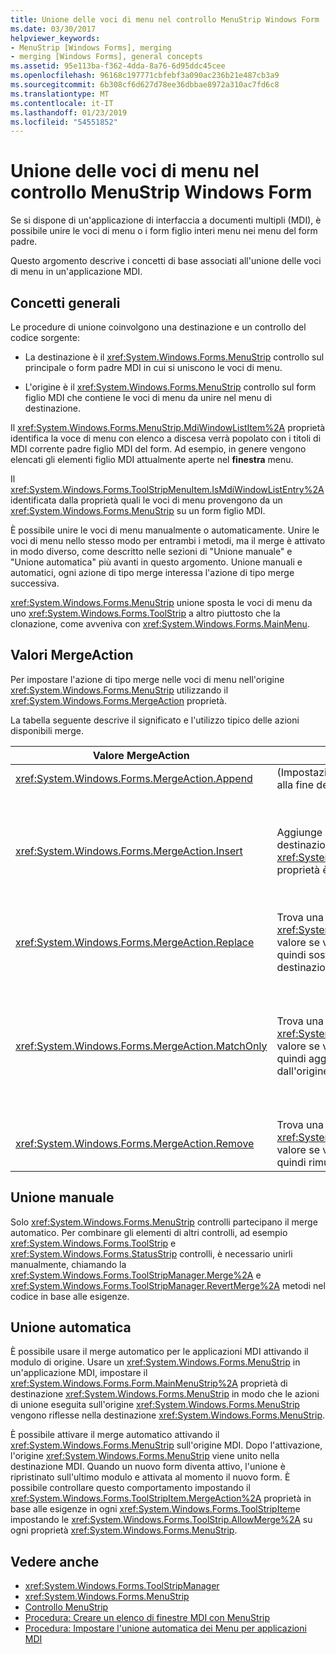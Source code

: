 ```yaml
---
title: Unione delle voci di menu nel controllo MenuStrip Windows Form
ms.date: 03/30/2017
helpviewer_keywords:
- MenuStrip [Windows Forms], merging
- merging [Windows Forms], general concepts
ms.assetid: 95e113ba-f362-4dda-8a76-6d95ddc45cee
ms.openlocfilehash: 96168c197771cbfebf3a090ac236b21e487cb3a9
ms.sourcegitcommit: 6b308cf6d627d78ee36dbbae8972a310ac7fd6c8
ms.translationtype: MT
ms.contentlocale: it-IT
ms.lasthandoff: 01/23/2019
ms.locfileid: "54551852"
---
```

# <a name="merging-menu-items-in-the-windows-forms-menustrip-control"></a>Unione delle voci di menu nel controllo MenuStrip Windows Form
Se si dispone di un'applicazione di interfaccia a documenti multipli (MDI), è possibile unire le voci di menu o i form figlio interi menu nei menu del form padre.  
  
 Questo argomento descrive i concetti di base associati all'unione delle voci di menu in un'applicazione MDI.  
  
## <a name="general-concepts"></a>Concetti generali  
 Le procedure di unione coinvolgono una destinazione e un controllo del codice sorgente:  
  
-   La destinazione è il <xref:System.Windows.Forms.MenuStrip> controllo sul principale o form padre MDI in cui si uniscono le voci di menu.  
  
-   L'origine è il <xref:System.Windows.Forms.MenuStrip> controllo sul form figlio MDI che contiene le voci di menu da unire nel menu di destinazione.  
  
 Il <xref:System.Windows.Forms.MenuStrip.MdiWindowListItem%2A> proprietà identifica la voce di menu con elenco a discesa verrà popolato con i titoli di MDI corrente padre figlio MDI del form. Ad esempio, in genere vengono elencati gli elementi figlio MDI attualmente aperte nel **finestra** menu.  
  
 Il <xref:System.Windows.Forms.ToolStripMenuItem.IsMdiWindowListEntry%2A> identificata dalla proprietà quali le voci di menu provengono da un <xref:System.Windows.Forms.MenuStrip> su un form figlio MDI.  
  
 È possibile unire le voci di menu manualmente o automaticamente. Unire le voci di menu nello stesso modo per entrambi i metodi, ma il merge è attivato in modo diverso, come descritto nelle sezioni di "Unione manuale" e "Unione automatica" più avanti in questo argomento. Unione manuali e automatici, ogni azione di tipo merge interessa l'azione di tipo merge successiva.  
  
 <xref:System.Windows.Forms.MenuStrip> unione sposta le voci di menu da uno <xref:System.Windows.Forms.ToolStrip> a altro piuttosto che la clonazione, come avveniva con <xref:System.Windows.Forms.MainMenu>.  
  
## <a name="mergeaction-values"></a>Valori MergeAction  
 Per impostare l'azione di tipo merge nelle voci di menu nell'origine <xref:System.Windows.Forms.MenuStrip> utilizzando il <xref:System.Windows.Forms.MergeAction> proprietà.  
  
 La tabella seguente descrive il significato e l'utilizzo tipico delle azioni disponibili merge.  
  
|Valore MergeAction|Descrizione|Utilizzo tipico|  
|-----------------------|-----------------|-----------------|  
|<xref:System.Windows.Forms.MergeAction.Append>|(Impostazione predefinita) Aggiunge l'elemento di origine alla fine della raccolta dell'elemento di destinazione.|Aggiunta di voci di menu alla fine del menu di scelta quando viene attivato alcune parti del programma.|  
|<xref:System.Windows.Forms.MergeAction.Insert>|Aggiunge l'elemento di origine alla raccolta dell'elemento di destinazione, nel percorso specificato per il <xref:System.Windows.Forms.ToolStripItem.MergeIndex%2A> proprietà è impostata sull'elemento di origine.|Aggiunta di voci di menu al centro o l'inizio del menu di scelta quando viene attivato alcune parti del programma.<br /><br /> Se il valore di <xref:System.Windows.Forms.ToolStripItem.MergeIndex%2A> è lo stesso per entrambe le voci di menu, vengono aggiunti in ordine inverso. Impostare <xref:System.Windows.Forms.ToolStripItem.MergeIndex%2A> in modo appropriato per mantenere l'ordine originale.|  
|<xref:System.Windows.Forms.MergeAction.Replace>|Trova una corrispondenza il testo o Usa il <xref:System.Windows.Forms.ToolStripItem.MergeIndex%2A> valore se viene trovata alcuna corrispondenza il testo e quindi sostituisce la voce di menu corrispondente di destinazione con la voce di menu di origine.|Sostituzione di una voce di menu di destinazione con una voce di menu di origine con lo stesso nome che esegue operazioni differenti.|  
|<xref:System.Windows.Forms.MergeAction.MatchOnly>|Trova una corrispondenza il testo o Usa il <xref:System.Windows.Forms.ToolStripItem.MergeIndex%2A> valore se viene trovata alcuna corrispondenza il testo e quindi aggiunge tutti gli elementi elenco a discesa dall'origine alla destinazione.|Creazione di una struttura di menu che inserisce o aggiunge voci di menu in un sottomenu o rimuove le voci di menu da un sottomenu. Ad esempio, è possibile aggiungere una voce di menu da un figlio MDI di una funzione main <xref:System.Windows.Forms.MenuStrip> **Salva con nome** menu.<br /><br /> <xref:System.Windows.Forms.MergeAction.MatchOnly> Consente di passare attraverso la struttura di menu senza eseguire alcuna azione. Fornisce un modo per valutare gli elementi successivi.|  
|<xref:System.Windows.Forms.MergeAction.Remove>|Trova una corrispondenza il testo o Usa il <xref:System.Windows.Forms.ToolStripItem.MergeIndex%2A> valore se viene trovata alcuna corrispondenza il testo e quindi rimuove l'elemento dalla destinazione.|Rimozione di una voce di menu dalla destinazione <xref:System.Windows.Forms.MenuStrip>.|  
  
## <a name="manual-merging"></a>Unione manuale  
 Solo <xref:System.Windows.Forms.MenuStrip> controlli partecipano il merge automatico. Per combinare gli elementi di altri controlli, ad esempio <xref:System.Windows.Forms.ToolStrip> e <xref:System.Windows.Forms.StatusStrip> controlli, è necessario unirli manualmente, chiamando la <xref:System.Windows.Forms.ToolStripManager.Merge%2A> e <xref:System.Windows.Forms.ToolStripManager.RevertMerge%2A> metodi nel codice in base alle esigenze.  
  
## <a name="automatic-merging"></a>Unione automatica  
 È possibile usare il merge automatico per le applicazioni MDI attivando il modulo di origine. Usare un <xref:System.Windows.Forms.MenuStrip> in un'applicazione MDI, impostare il <xref:System.Windows.Forms.Form.MainMenuStrip%2A> proprietà di destinazione <xref:System.Windows.Forms.MenuStrip> in modo che le azioni di unione eseguita sull'origine <xref:System.Windows.Forms.MenuStrip> vengono riflesse nella destinazione <xref:System.Windows.Forms.MenuStrip>.  
  
 È possibile attivare il merge automatico attivando il <xref:System.Windows.Forms.MenuStrip> sull'origine MDI. Dopo l'attivazione, l'origine <xref:System.Windows.Forms.MenuStrip> viene unito nella destinazione MDI. Quando un nuovo form diventa attivo, l'unione è ripristinato sull'ultimo modulo e attivata al momento il nuovo form. È possibile controllare questo comportamento impostando il <xref:System.Windows.Forms.ToolStripItem.MergeAction%2A> proprietà in base alle esigenze in ogni <xref:System.Windows.Forms.ToolStripItem>e impostando le <xref:System.Windows.Forms.ToolStrip.AllowMerge%2A> su ogni proprietà <xref:System.Windows.Forms.MenuStrip>.  
  
## <a name="see-also"></a>Vedere anche
- <xref:System.Windows.Forms.ToolStripManager>
- <xref:System.Windows.Forms.MenuStrip>
- [Controllo MenuStrip](../../../../docs/framework/winforms/controls/menustrip-control-windows-forms.md)
- [Procedura: Creare un elenco di finestre MDI con MenuStrip](../../../../docs/framework/winforms/controls/how-to-create-an-mdi-window-list-with-menustrip-windows-forms.md)
- [Procedura: Impostare l'unione automatica dei Menu per applicazioni MDI](../../../../docs/framework/winforms/controls/how-to-set-up-automatic-menu-merging-for-mdi-applications.md)
